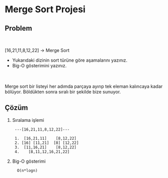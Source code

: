 # Merge Sort Projesi
## Problem
<br>

[16,21,11,8,12,22] -> Merge Sort

- Yukarıdaki dizinin sort türüne göre aşamalarını yazınız.
- Big-O gösterimini yazınız.
<br><br><br>

Merge sort bir listeyi her adımda parçaya ayırıp tek eleman kalıncaya kadar bölüyor. Böldükten sonra sıralı bir şekilde bize sunuyor.

## Çözüm
1. Sıralama işlemi
    
        ---[16,21,11,8,12,22]---

        1.  [16,21,11]    [8,12,22]
        2. [16] [11,21]  [8] [12,22]
        3.  [11,16,21]    [8,12,22]
        4.    [8,11,12,16,21,22]  

2. Big-O gösterimi

         O(n*logn)





